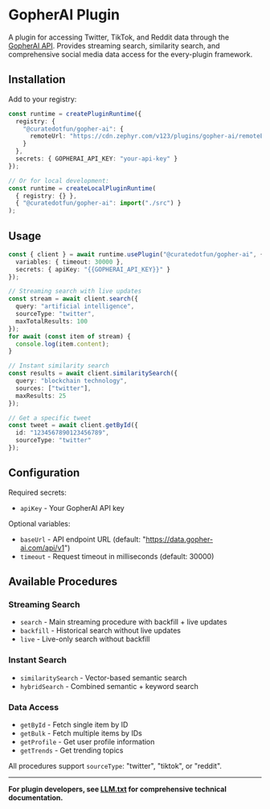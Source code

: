 # GopherAI Plugin

A plugin for accessing Twitter, TikTok, and Reddit data through the [GopherAI API](https://data.gopher-ai.com/). Provides streaming search, similarity search, and comprehensive social media data access for the every-plugin framework.

## Installation

Add to your registry:
```typescript
const runtime = createPluginRuntime({
  registry: {
    "@curatedotfun/gopher-ai": {
      remoteUrl: "https://cdn.zephyr.com/v123/plugins/gopher-ai/remoteEntry.js",  // For production
    }
  },
  secrets: { GOPHERAI_API_KEY: "your-api-key" }
});

// Or for local development:
const runtime = createLocalPluginRuntime(
  { registry: {} },
  { "@curatedotfun/gopher-ai": import("./src") }
);
```

## Usage

```typescript
const { client } = await runtime.usePlugin("@curatedotfun/gopher-ai", {
  variables: { timeout: 30000 },
  secrets: { apiKey: "{{GOPHERAI_API_KEY}}" }
});

// Streaming search with live updates
const stream = await client.search({
  query: "artificial intelligence",
  sourceType: "twitter",
  maxTotalResults: 100
});
for await (const item of stream) {
  console.log(item.content);
}

// Instant similarity search
const results = await client.similaritySearch({
  query: "blockchain technology",
  sources: ["twitter"],
  maxResults: 25
});

// Get a specific tweet
const tweet = await client.getById({
  id: "1234567890123456789",
  sourceType: "twitter"
});
```

## Configuration

Required secrets:
- `apiKey` - Your GopherAI API key

Optional variables:
- `baseUrl` - API endpoint URL (default: "https://data.gopher-ai.com/api/v1")
- `timeout` - Request timeout in milliseconds (default: 30000)

## Available Procedures

### Streaming Search
- `search` - Main streaming procedure with backfill + live updates
- `backfill` - Historical search without live updates
- `live` - Live-only search without backfill

### Instant Search
- `similaritySearch` - Vector-based semantic search
- `hybridSearch` - Combined semantic + keyword search

### Data Access
- `getById` - Fetch single item by ID
- `getBulk` - Fetch multiple items by IDs
- `getProfile` - Get user profile information
- `getTrends` - Get trending topics

All procedures support `sourceType`: "twitter", "tiktok", or "reddit".

---

**For plugin developers, see [LLM.txt](./LLM.txt) for comprehensive technical documentation.**
